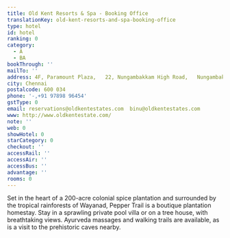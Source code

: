 ```yaml
---
title: Old Kent Resorts & Spa - Booking Office
translationKey: old-kent-resorts-and-spa-booking-office
type: hotel
id: hotel
ranking: 0
category:
  - A
  - BA
bookThrough: ''
mailTo: ''
address: 4F, Paramount Plaza,   22, Nungambakkam High Road,   Nungambakkam
city: Chennai
postalcode: 600 034
phone: '-,+91 97898 96454'
gstType: 0
email: reservations@oldkentestates.com  binu@oldkentestates.com
www: http://www.oldkentestate.com/
note: ''
web: 0
showHotel: 0
starCategory: 0
checkout: ''
accessRail: ''
accessAir: ''
accessBus: ''
advantage: ''
rooms: 0
---
```













Set in the heart of a 200-acre colonial spice plantation and surrounded by the tropical rainforests of Wayanad, Pepper Trail is a boutique plantation homestay. Stay in a sprawling private pool villa or on a tree house, with breathtaking views. Ayurveda massages and walking trails are available, as is a visit to the prehistoric caves  nearby.